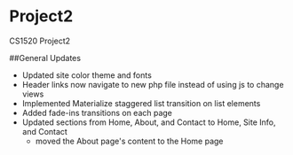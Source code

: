 # Project2
CS1520 Project2

##General Updates
* Updated site color theme and fonts
* Header links now navigate to new php file instead of using js to change views
* Implemented Materialize staggered list transition on list elements
* Added fade-ins transitions on each page
* Updated sections from Home, About, and Contact to Home, Site Info, and Contact
  * moved the About page's content to the Home page
